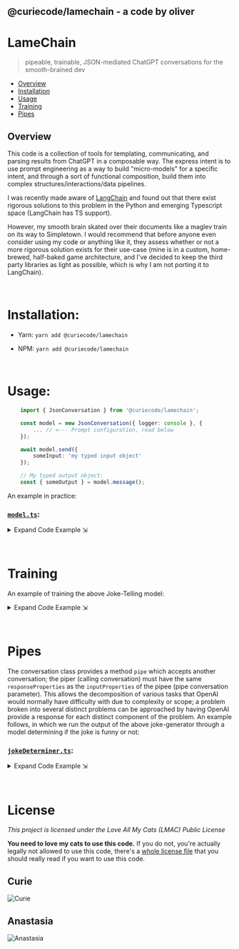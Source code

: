 ## @curiecode/lamechain - a code by oliver
# LameChain
> pipeable, trainable, JSON-mediated ChatGPT conversations for the smooth-brained dev

- [Overview](#overview)
- [Installation](#installation)
- [Usage](#usage)
- [Training](#training)
- [Pipes](#piping)

## Overview
This code is a collection of tools for templating, communicating, and parsing results from ChatGPT in a composable way.  The express intent is to use prompt engineering as a way to build "micro-models" for a specific intent, and through a sort of functional composition, build them into complex structures/interactions/data pipelines.

I was recently made aware of [LangChain](https://langchain.readthedocs.io/en/latest/)  and found out that there exist rigorous solutions to this problem in the Python and emerging Typescript space (LangChain has TS support).

However, my smooth brain skated over their documents like a maglev train on its way to Simpletown.  I would recommend that before anyone even consider using my code or anything like it, they assess whether or not a more rigorous solution exists for their use-case (mine is in a custom, home-brewed, half-baked game architecture, and I've decided to keep the third party libraries as light as possible, which is why I am not porting it to LangChain).

<br>

# Installation:

- Yarn: `yarn add @curiecode/lamechain`

- NPM: `yarn add @curiecode/lamechain`

<br>

# Usage:

```typescript
    import { JsonConversation } from '@curiecode/lamechain';

    const model = new JsonConversation({ logger: console }, {
        ... // <--- Prompt configuration, read below
    });

    await model.send({
        someInput: 'my typed input object'
    });

    // My typed output object:
    const { someOutput } = model.message();
```

An example in practice:
### [`model.ts`][BasicModelFile]:
<details> 
  <summary>Expand Code Example ⇲</summary>

<!-- BEGIN-CODE: ./examples/shitModels/jokes.ts -->
```typescript
import { JsonConversation } from "../..";

export const model = new JsonConversation({
    logger: console
}, {
    config: {
        overallContext: 'tell me jokes',
        motivations: 'take an input string, and make a joke about it',
        rulesAndLimitations: [
            `always include the phrase KNOCK KNOCK, and WHO IS THERE? in your joke`,
            `the joke should be really, really funny like something kurt vonnegut wrote`,                
        ]
    },
    inputProperties: {
        jokePrompt: 'a phrase for you to make a joke about'
    },
    responseProperties: {
        jokeString: 'the really funny joke that you invented'
    }
});
```
<!-- END-CODE: ./examples/shitModels/jokes.ts -->

```typescript
    await model.send({ jokePrompt: 'using chatGPT to tell jokes' });
    console.log(`Generated Joke: ${model.message().jokeString}`);
```

</details>
<br><br>

# Training

An example of training the above Joke-Telling model: 

<details> 
  <summary>Expand Code Example ⇲</summary>

```typescript
import { TrainedConversation } from "../..";
import { jokeModel } from './examples/shitModels/jokes';

const trainedModel = new TrainedConversation(jokeModel);

await model.giveExample({ 
    jokeInput: `no one home in oliver's head` 
}, {
    jokeString: `KNOCK KNOCK / Who's there? / Literally no one, my brain is empty af.` 
});

await model.giveExample({ 
    jokeInput: `pete townshend` 
}, {
    jokeString: `KNOCK KNOCK / Who's there? / A Who / What?  I'm confused` 
});

await model.send({
    jokeInput: 'some joke prompt'
});

const { jokeString } = model.message();

// ... 

```
</details>
<br><br>

# Pipes

The conversation class provides a method `pipe` which accepts another conversation; the piper (calling conversation) must have the same `responseProperties` as the `inputProperties` of the pipee (pipe conversation parameter).  This allows the decomposition of various tasks that OpenAI would normally have difficulty with due to complexity or scope; a problem broken into several distinct problems can be approached by having OpenAI provide a response for each distinct component of the problem.  An example follows, in which we run the output of the above joke-generator through a model determining if the joke is funny or not:

### [`jokeDeterminer.ts`][JokeDeterminerFile]:
<details> 
  <summary>Expand Code Example ⇲</summary>

<!-- BEGIN-CODE: ./examples/shitModels/jokeDeterminer.ts -->
```typescript
import { JsonConversation } from "../..";

export const model = new JsonConversation({
    logger: console
}, {
    config: {
        overallContext: 'tell me if a joke is quality',
        motivations: 'take an input KNOCK KNOCK joke, and tell me if it is funny',
        rulesAndLimitations: [
            `some antijokes may not always have the WHO IS THERE part`,
        ]
    },
    inputProperties: {
        jokeOutput: 'a phrase for you to judge the funniness of'
    },
    responseProperties: {
        jokeJudgement: 'a judgement of how funny the joke is'
    }
});
```
<!-- END-CODE: ./examples/shitModels/jokeDeterminer.ts -->

```typescript
import { model as jokeModel } from '../the/above/section';
import { model as jokeDeterminerModel } from '../the/#usage/example';
    
jokeModel.pipe(jokeDeterminerModel);
await jokeModel.message({ jokePrompt: 'a joke about pipes' });
const jokeThatWasGenerated = jokeModel.message();
const jokeDetermination = jokeDeterminerModel.message();

console.log({
    joke: jokeThatWasGenerated.jokeString,
    jokeIsFunny: jokeDetermination.jokeJudgement
})
```

</details>
<br><br>

# License

*This project is licensed under the Love All My Cats (LMAC) Public License*

**You need to love my cats to use this code.**  If you do not, you're actually legally not allowed to use this code, there's a [whole license file](./LICENSE.md) that you should really read if you want to use this code.

## Curie

![Curie](https://i.imgur.com/fR4ECzy.jpeg)

## Anastasia

![Anastasia](https://i.imgur.com/auJrbvX.jpg)


[BasicModelFile]: ./examples/shitModels/jokes.ts
[JokeDeterminerFile]: ./examples/shitModels/jokeDeterminer.ts
